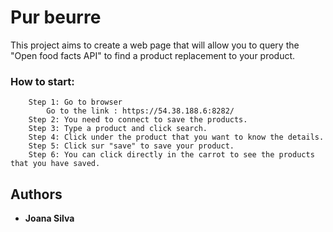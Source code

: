 # Pur beurre
This project aims to create a web page that will allow you to query the "Open food facts API" to find a product replacement to your product.

### How to start:
```
    Step 1: Go to browser
        Go to the link : https://54.38.188.6:8282/
    Step 2: You need to connect to save the products.
    Step 3: Type a product and click search.
    Step 4: Click under the product that you want to know the details.
    Step 5: Click sur "save" to save your product.
    Step 6: You can click directly in the carrot to see the products that you have saved.
```

## Authors

* **Joana Silva**

